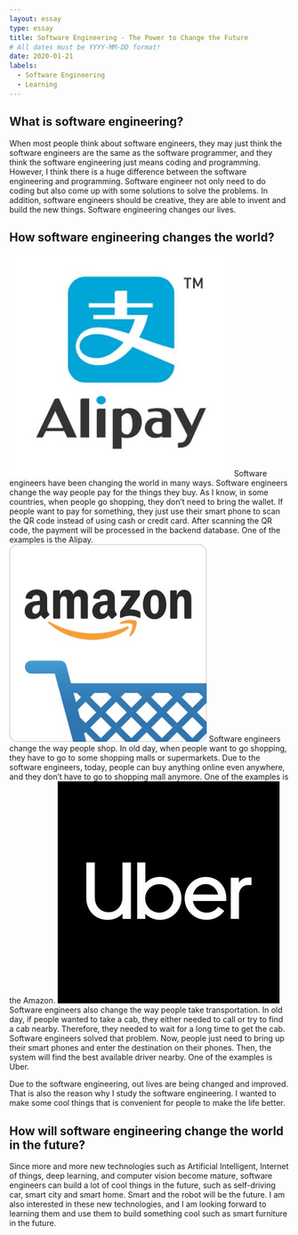 ```yaml
---
layout: essay
type: essay
title: Software Engineering - The Power to Change the Future
# All dates must be YYYY-MM-DD format!
date: 2020-01-21
labels: 
  - Software Engineering
  - Learning
---
```




## What is software engineering?

When most people think about software engineers, they may just think the software engineers are the same as the software programmer, and they think the software engineering just means coding and programming.  However, I think there is a huge difference between the software engineering and programming.  Software engineer not only need to do coding but also come up with some solutions to solve the problems.  In addition, software engineers should be creative, they are able to invent and build the new things.  Software engineering changes our lives. 


## How software engineering changes the world?
<img class="ui small floated image" src="../images/alipay.jpg">
Software engineers have been changing the world in many ways.  Software engineers change the way people pay for the things they buy.  As I know, in some countries, when people go shopping, they don’t need to bring the wallet.  If people want to pay for something, they just use their smart phone to scan the QR code instead of using cash or credit card.  After scanning the QR code, the payment will be processed in the backend database.  One of the examples is the Alipay.  <img class="ui small floated image" src="../images/51J6cQ63OJL._SY355_.jpg"> Software engineers change the way people shop.  In old day, when people want to go shopping, they have to go to some shopping malls or supermarkets.  Due to the software engineers, today, people can buy anything online even anywhere, and they don’t have to go to shopping mall anymore. One of the examples is the Amazon.  <img class="ui small floated image" src="../images/TPLLaqYR_400x400.jpg">  Software engineers also change the way people take transportation.  In old day, if people wanted to take a cab, they either needed to call or try to find a cab nearby.  Therefore, they needed to wait for a long time to get the cab.  Software engineers solved that problem.  Now, people just need to bring up their smart phones and enter the destination on their phones.  Then, the system will find the best available driver nearby.  One of the examples is Uber.


Due to the software engineering, out lives are being changed and improved.  That is also the reason why I study the software engineering.  I wanted to make some cool things that is convenient for people to make the life better.



## How will software engineering change the world in the future?

Since more and more new technologies such as Artificial Intelligent, Internet of things, deep learning, and computer vision become mature, software engineers can build a lot of cool things in the future, such as self-driving car, smart city and smart home.  Smart and the robot will be the future.  I am also interested in these new technologies, and I am looking forward to learning them and use them to build something cool such as smart furniture in the future.  
